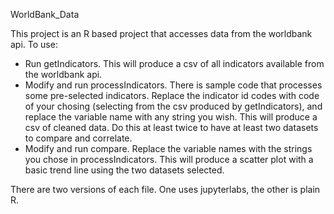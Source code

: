 WorldBank_Data

This project is an R based project that accesses data from the worldbank api.
To use:
 - Run getIndicators. This will produce a csv of all indicators available from the worldbank api.
 - Modify and run processIndicators. There is sample code that processes some pre-selected indicators. Replace the indicator id codes with code of your chosing
   (selecting from the csv produced by getIndicators), and replace the variable name with any string you wish. This will produce a csv of cleaned data. 
   Do this at least twice to have at least two datasets to compare and correlate.
 - Modify and run compare. Replace the variable names with the strings you chose in processIndicators. This will produce a scatter plot with a basic trend line using the two 
   datasets selected.
   
There are two versions of each file. One uses jupyterlabs, the other is plain R.
